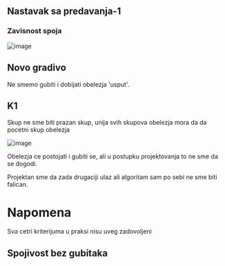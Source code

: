 <!-- Summary snippet

<details>
 <summary> Name of Summary </summary> 
  
Some snippet of text
 
</details>


-->


## Nastavak sa predavanja-1

### Zavisnost spoja

![image](https://user-images.githubusercontent.com/45834270/97297208-f95d7000-1851-11eb-9d8e-5de483c7c83d.png)



## Novo gradivo


Ne smemo gubiti i dobijati obelezja 'usput'. 

## K1

Skup ne sme biti prazan skup, unija svih skupova obelezja mora da da pocetni skup obelezja

![image](https://user-images.githubusercontent.com/45834270/97291178-d7f88600-1849-11eb-84f2-d7d0911d17ae.png)

Obelezja ce postojati i gubiti se, ali u postupku projektovanja to ne sme da se dogodi. 

Projektan sme da zada drugaciji ulaz ali algoritam sam po sebi ne sme biti falican.

# Napomena

Sva cetri kriterijuma u praksi nisu uveg zadovoljeni

## Spojivost bez gubitaka



